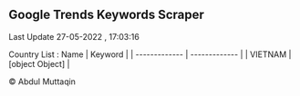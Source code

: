 

## Google Trends Keywords Scraper 
 
Last Update 27-05-2022 , 17:03:16

Country List :
 Name  | Keyword |
| ------------- | ------------- |
| VIETNAM | [object Object] |



© Abdul Muttaqin 

